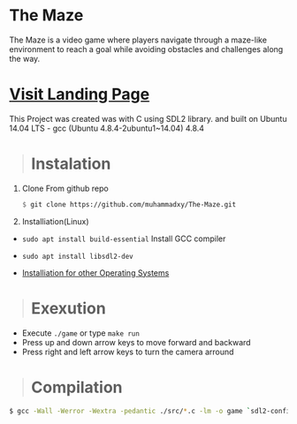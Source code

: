 # The Maze 

The Maze is a video game where players navigate through a maze-like environment to reach a goal while avoiding obstacles and challenges along the way.

# <a href="https://xion-pixl.github.io/">Visit Landing Page</a>

This Project was created was with C using SDL2 library. and built on Ubuntu 14.04 LTS - gcc (Ubuntu 4.8.4-2ubuntu1~14.04) 4.8.4





> # Instalation 
1. Clone From github repo 
    ```ss
    $ git clone https://github.com/muhammadxy/The-Maze.git
    ```
1. Installiation(Linux)
*   `sudo apt install build-essential` Install GCC compiler
*   `sudo apt install libsdl2-dev`
  
* <a href="https://www.youtube.com/watch?v=XfZ6WrV5Z7Y">Installiation for other Operating Systems</a>

>   # Exexution 
* Execute `./game` or type `make run` 
* Press up and down arrow keys to move forward and backward 
* Press right and left arrow keys to turn the camera arround

>   # Compilation
```sh
$ gcc -Wall -Werror -Wextra -pedantic ./src/*.c -lm -o game `sdl2-config --cflags` `sdl2-config --libs`;
```



